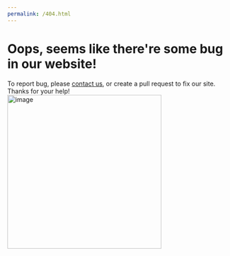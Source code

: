 ```yaml
---
permalink: /404.html
---
```

# Oops, seems like there're some bug in our website!
To report bug, please [contact us](mailto:ckefgisc27th@gmail.com), or create a pull request to fix our site.<br>
Thanks for your help!<br>
<img width="348" alt="image" src="https://user-images.githubusercontent.com/99801904/171315135-663d9bad-f381-4f15-8946-c27f097af371.png">
